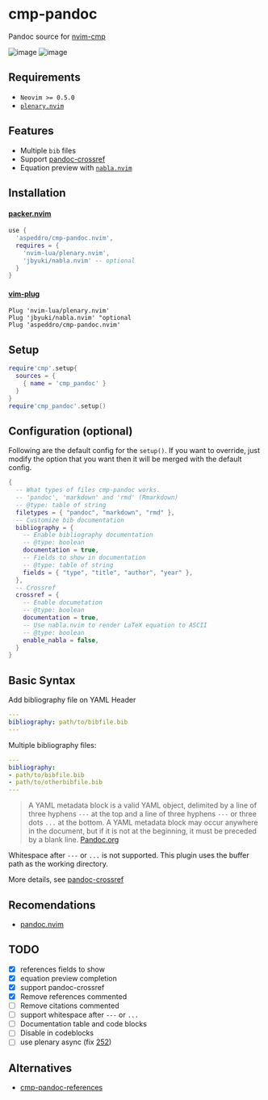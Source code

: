 # cmp-pandoc

Pandoc source for [nvim-cmp](https://github.com/hrsh7th/nvim-cmp)

![image](https://user-images.githubusercontent.com/16160544/139517208-ca327374-9808-479d-9005-3b7ae0541202.png)
![image](https://user-images.githubusercontent.com/16160544/139517577-72a8025d-ce44-4923-8249-ad1b7a5b41cd.png)

## Requirements

- `Neovim >= 0.5.0`
- [`plenary.nvim`](https://github.com/nvim-lua/plenary.nvim)

## Features

- Multiple `bib` files
- Support [pandoc-crossref](https://github.com/lierdakil/pandoc-crossref)
- Equation preview with [`nabla.nvim`](https://github.com/jbyuki/nabla.nvim)

## Installation

#### [packer.nvim](https://github.com/wbthomason/packer.nvim)

```lua
use {
  'aspeddro/cmp-pandoc.nvim',
  requires = {
    'nvim-lua/plenary.nvim',
    'jbyuki/nabla.nvim' -- optional
  }
}
```

#### [vim-plug](https://github.com/junegunn/vim-plug)

```vim
Plug 'nvim-lua/plenary.nvim'
Plug 'jbyuki/nabla.nvim' "optional
Plug 'aspeddro/cmp-pandoc.nvim'
```

## Setup

```lua
require'cmp'.setup{
  sources = {
    { name = 'cmp_pandoc' }
  }
}
require'cmp_pandoc'.setup()
```

## Configuration (optional)

Following are the default config for the `setup()`. If you want to override, just modify the option that you want then it will be merged with the default config.

```lua
{
  -- What types of files cmp-pandoc works.
  -- 'pandoc', 'markdown' and 'rmd' (Rmarkdown)
  -- @type: table of string
  filetypes = { "pandoc", "markdown", "rmd" },
  -- Customize bib documentation
  bibliography = {
    -- Enable bibliography documentation
    -- @type: boolean
    documentation = true,
    -- Fields to show in documentation
    -- @type: table of string
    fields = { "type", "title", "author", "year" },
  },
  -- Crossref
  crossref = {
    -- Enable documetation
    -- @type: boolean
    documentation = true,
    -- Use nabla.nvim to render LaTeX equation to ASCII
    -- @type: boolean
    enable_nabla = false,
  }
}
```

## Basic Syntax

Add bibliography file on YAML Header

```yaml
---
bibliography: path/to/bibfile.bib
---
```

Multiple bibliography files:
```yaml
---
bibliography:
- path/to/bibfile.bib
- path/to/otherbibfile.bib
---
```

> A YAML metadata block is a valid YAML object, delimited by a line of three hyphens `---` at the top and a line of three hyphens `---` or three dots `...` at the bottom. A YAML metadata block may occur anywhere in the document, but if it is not at the beginning, it must be preceded by a blank line. [Pandoc.org](https://pandoc.org/MANUAL.html#extension-yaml_metadata_block)

Whitespace after `---` or `...` is not supported. This plugin uses the buffer path as the working directory.

More details, see [pandoc-crossref](https://lierdakil.github.io/pandoc-crossref/)

## Recomendations

- [pandoc.nvim](https://github.com/aspeddro/pandoc.nvim)

## TODO

- [x] references fields to show
- [x] equation preview completion
- [x] support pandoc-crossref
- [x] Remove references commented
- [ ] Remove citations commented
- [ ] support whitespace after `---` or `...`
- [ ] Documentation table and code blocks
- [ ] Disable in codeblocks
- [ ] use plenary async (fix [252](https://github.com/nvim-lua/plenary.nvim/issues/252))

## Alternatives

- [cmp-pandoc-references](https://github.com/jc-doyle/cmp-pandoc-references/)
